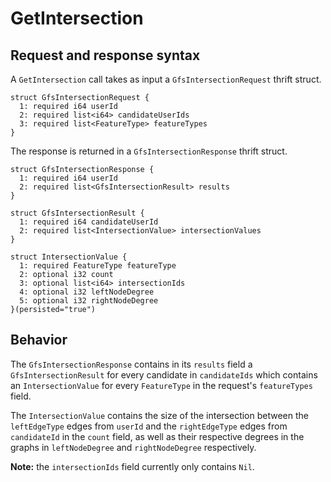 # GetIntersection

## Request and response syntax

A `GetIntersection` call takes as input a `GfsIntersectionRequest` thrift struct. 

```thrift
struct GfsIntersectionRequest {
  1: required i64 userId
  2: required list<i64> candidateUserIds
  3: required list<FeatureType> featureTypes
}
```

The response is returned in a `GfsIntersectionResponse` thrift struct.

```thrift
struct GfsIntersectionResponse {
  1: required i64 userId
  2: required list<GfsIntersectionResult> results
}

struct GfsIntersectionResult {
  1: required i64 candidateUserId
  2: required list<IntersectionValue> intersectionValues
}

struct IntersectionValue {
  1: required FeatureType featureType
  2: optional i32 count
  3: optional list<i64> intersectionIds
  4: optional i32 leftNodeDegree
  5: optional i32 rightNodeDegree
}(persisted="true")
```

## Behavior

The `GfsIntersectionResponse` contains in its `results` field a `GfsIntersectionResult` for every candidate in `candidateIds` which contains an  `IntersectionValue` for every `FeatureType` in the request's `featureTypes` field. 

The `IntersectionValue` contains the size of the intersection between the `leftEdgeType` edges from `userId` and the `rightEdgeType` edges from `candidateId` in the `count` field, as well as their respective degrees in the graphs in `leftNodeDegree` and `rightNodeDegree` respectively.

**Note:** the `intersectionIds` field currently only contains `Nil`.
